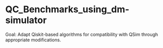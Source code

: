 # QC_Benchmarks_using_dm-simulator
Goal: Adapt Qiskit-based algorithms for compatibility with QSim through appropriate modifications.
